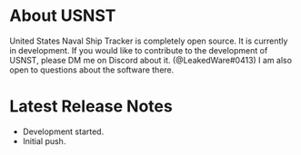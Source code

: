# About USNST
United States Naval Ship Tracker is completely open source. It is currently in development. If you would like to contribute to the development of USNST, please DM me on Discord about it. (@LeakedWare#0413) I am also open to questions about the software there.
#
# Latest Release Notes
- Development started.
- Initial push.
# 
